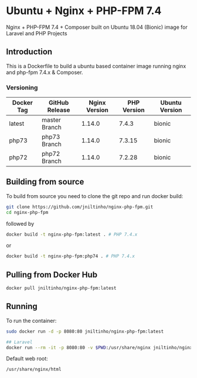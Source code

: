 # Ubuntu + Nginx + PHP-FPM 7.4

Nginx + PHP-FPM 7.4 + Composer built on Ubuntu 18.04 (Bionic) image for Laravel and PHP Projects

## Introduction

This is a Dockerfile to build a ubuntu based container image running nginx and php-fpm 7.4.x & Composer.

### Versioning

| Docker Tag | GitHub Release | Nginx Version | PHP Version | Ubuntu Version |
|-----|-------|-----|--------|--------|
| latest | master Branch |1.14.0 | 7.4.3 | bionic |
| php73 | php73 Branch |1.14.0 | 7.3.15 | bionic |
| php72 | php72 Branch |1.14.0 | 7.2.28 | bionic |

## Building from source

To build from source you need to clone the git repo and run docker build:

```bash
git clone https://github.com/jniltinho/nginx-php-fpm.git
cd nginx-php-fpm
```

followed by

```bash
docker build -t nginx-php-fpm:latest . # PHP 7.4.x
```


or

```bash
docker build -t nginx-php-fpm:php74 . # PHP 7.4.x
```


## Pulling from Docker Hub

```bash
docker pull jniltinho/nginx-php-fpm:latest
```

## Running

To run the container:

```bash
sudo docker run -d -p 8080:80 jniltinho/nginx-php-fpm:latest

## Laravel
docker run --rm -it -p 8080:80 -v $PWD:/usr/share/nginx jniltinho/nginx-php-fpm:latest
```

Default web root:

```bahs
/usr/share/nginx/html
```
